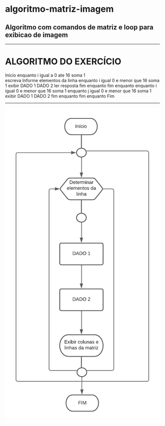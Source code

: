 # algoritmo-matriz-imagem
## Algoritmo com comandos de matriz e loop para exibicao de imagem
------------------------------------------------------
# ALGORITMO DO EXERCÍCIO

Início
enquanto i igual a 0 ate 16 soma 1  
escreva Informe elementos da linha 
enquanto i igual 0 e menor que 16 soma 1 
exibir 
DADO 1 
DADO 2 
ler resposta 
fim enquanto 
fim enquanto 
enquanto i igual 0 e menor que 16 soma 1 
enquanto j igual 0 e menor que 16 soma 1 
exibir 
DADO 1 
DADO 2 
fim enquanto 
fim enquanto
Fim


--------------------------------------------------------

![fluxograma](https://github.com/nathalysgomes/exercicio-matriz-imagem/blob/main/exercicioimagem.png)

